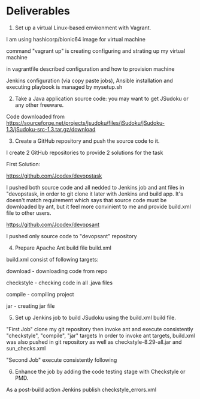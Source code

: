 # Deliverables

1. Set up a virtual Linux-based environment with Vagrant.
  
I am using hashicorp/bionic64 image for virtual machine

command "vagrant up" is creating configuring and strating up my virtual machine

in vagrantfile described configuration and how to provision machine

Jenkins configuration (via copy paste jobs), Ansible installation and executing playbook is managed by mysetup.sh 

2. Take a Java application source code: you may want to get JSudoku or any other freeware.

Code downloaded from https://sourceforge.net/projects/jsudoku/files/jSudoku/jSudoku-1.3/jSudoku-src-1.3.tar.gz/download
  
3. Create a GitHub repository and push the source code to it.

I create 2 GitHub repositories to provide 2 solutions for the task

First Solution:

https://github.com/Jcodex/devopstask

I pushed both source code and all nedded to Jenkins job and ant files in "devopstask, in order to git clone it later with Jenkins and build app. It's doesn't match requirement which says that source code must be downloaded by ant, but it feel more convinient to me and provide build.xml file to other users.

https://github.com/Jcodex/devopsant

I pushed only source code to "devopsant" repository
  
4. Prepare Apache Ant build file build.xml

build.xml consist of following targets:

  download - downloading code from repo
  
  checkstyle - checking code in all .java files
  
  compile - compiling project
  
  jar - creating jar file

5. Set up Jenkins job to build JSudoku using the build.xml build file.

"First Job" clone my git repository then invoke ant and execute consistently "checkstyle", "compile", "jar" targets
In order to invoke ant targets, build.xml was also pushed in git repository as well as checkstyle-8.29-all.jar and sun_checks.xml

"Second Job" execute consistently following
  
6. Enhance the job by adding the code testing stage with Checkstyle or PMD.

As a post-build action Jenkins publish checkstyle_errors.xml
